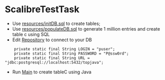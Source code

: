 # ScalibreTestTask
* Use [resources/initDB.sql](src/main/resources/initDB.sql) to create tables;
* Use [resources/populateDB.sql](src/main/resources/populateDB.sql) to generate 1 million entries and create table c using SQL
* Edit [Repository](src/main/java/Repository.java) to connect to your DB
```
    private static final String LOGIN = "puser";
    private static final String PASSWORD = "P@ssw0rd";
    private static final String URL = "jdbc:postgresql://localhost:5432/topjava";
```
* Run [Main](src/main/java/Main.java) to create tableC using Java

